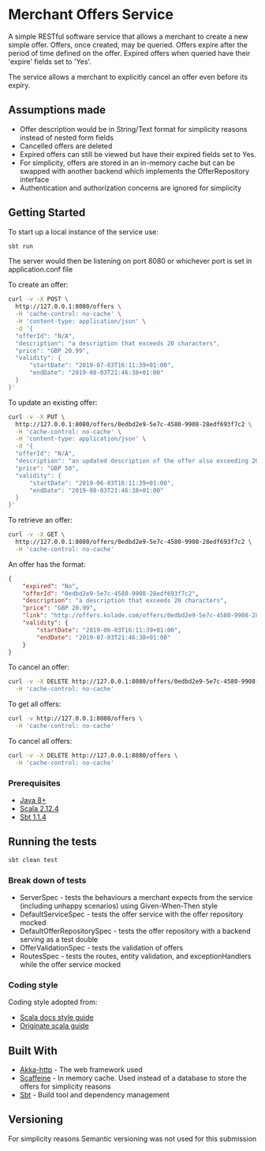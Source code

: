 # Merchant Offers Service

A simple RESTful software service that allows a merchant to create a new simple offer. Offers, once created, may be
queried. Offers expire after the period of time defined on the offer. Expired offers when queried have their 'expire' fields set to 'Yes'.

The service allows a merchant to explicitly cancel an offer even before its expiry.

## Assumptions made
- Offer description would be in String/Text format for simplicity reasons instead of nested form fields
- Cancelled offers are deleted
- Expired offers can still be viewed but have their expired fields set to Yes.
- For simplicity, offers are stored in an in-memory cache but can be swapped with another backend which implements the OfferRepository interface
- Authentication and authorization concerns are ignored for simplicity    

## Getting Started

To start up a local instance of the service use:
```bash
sbt run
```

The server would then be listening on port 8080 or whichever port is set in application.conf file

To create an offer:
```bash
curl -v -X POST \
  http://127.0.0.1:8080/offers \
  -H 'cache-control: no-cache' \
  -H 'content-type: application/json' \
  -d '{
  "offerId": "N/A",
  "description": "a description that exceeds 20 characters",
  "price": "GBP 20.99",
  "validity": {
      "startDate": "2019-07-03T16:11:39+01:00",
      "endDate": "2019-08-03T21:46:38+01:00"
  }
}'
```

To update an existing offer:
```bash
curl -v -X PUT \
  http://127.0.0.1:8080/offers/0edbd2e9-5e7c-4580-9908-28edf693f7c2 \
  -H 'cache-control: no-cache' \
  -H 'content-type: application/json' \
  -d '{
  "offerId": "N/A",
  "description": "an updated description of the offer also exceeding 20 characters",
  "price": "GBP 50",
  "validity": {
      "startDate": "2019-06-03T16:11:39+01:00",
      "endDate": "2019-08-03T21:46:38+01:00"
  }
}'
```

To retrieve an offer:
```bash
curl -v -X GET \
  http://127.0.0.1:8080/offers/0edbd2e9-5e7c-4580-9908-28edf693f7c2 \
  -H 'cache-control: no-cache'
```

An offer has the format:
```json
{
    "expired": "No",
    "offerId": "0edbd2e9-5e7c-4580-9908-28edf693f7c2",
    "description": "a description that exceeds 20 characters",
    "price": "GBP 20.99",
    "link": "http://offers.kolade.com/offers/0edbd2e9-5e7c-4580-9908-28edf693f7c2",
    "validity": {
        "startDate": "2019-06-03T16:11:39+01:00",
        "endDate": "2019-07-03T21:46:38+01:00"
    }
}
```

To cancel an offer:
```bash
curl -v -X DELETE http://127.0.0.1:8080/offers/0edbd2e9-5e7c-4580-9908-28edf693f7c2 \
  -H 'cache-control: no-cache'
```

To get all offers:
```bash
curl -v http://127.0.0.1:8080/offers \
  -H 'cache-control: no-cache'
```

To cancel all offers:
```bash
curl -v -X DELETE http://127.0.0.1:8080/offers \
  -H 'cache-control: no-cache'
```

### Prerequisites 

* [Java 8+](http://www.oracle.com/technetwork/java/javase/downloads/jdk8-downloads-2133151.html)
* [Scala 2.12.4](https://www.scala-lang.org/download/)
* [Sbt 1.1.4](https://www.scala-lang.org/download/)


## Running the tests

```bash
sbt clean test
```

### Break down of tests

* ServerSpec - tests the behaviours a merchant expects from the service (including unhappy scenarios) using Given-When-Then style 
* DefaultServiceSpec - tests the offer service with the offer repository mocked
* DefaultOfferRepositorySpec - tests the offer repository with a backend serving as a test double
* OfferValidationSpec - tests the validation of offers
* RoutesSpec - tests the routes, entity validation, and exceptionHandlers while the offer service mocked


### Coding style

Coding style adopted from: 
* [Scala docs style guide](https://docs.scala-lang.org/style/)
* [Originate scala guide](https://www.originate.com/library/scala-guide-best-practices)


## Built With

* [Akka-http](http://www.dropwizard.io/1.0.2/docs/) - The web framework used
* [Scaffeine](https://maven.apache.org/) - In memory cache. Used instead of a database to store the offers for simplicity reasons
* [Sbt](https://docs.scala-lang.org/) - Build tool and dependency management

## Versioning

For simplicity reasons Semantic versioning was not used for this submission 
